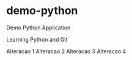 # demo-python
Demo Python Application

Learning Python and Git
 
Alteracao 1
Alteracao 2
Alteracao 3
Alteracao 4
